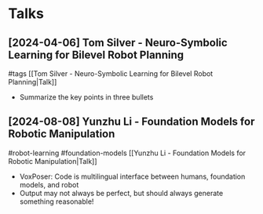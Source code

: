 # Talks

## [2024-04-06] Tom Silver - Neuro-Symbolic Learning for Bilevel Robot Planning

#tags
[[Tom Silver - Neuro-Symbolic Learning for Bilevel Robot Planning|Talk]]
- Summarize the key points in three bullets

## [2024-08-08] Yunzhu Li - Foundation Models for Robotic Manipulation

#robot-learning
#foundation-models
[[Yunzhu Li - Foundation Models for Robotic Manipulation|Talk]]
- VoxPoser: Code is multilingual interface between humans, foundation models, and robot
- Output may not always be perfect, but should always generate something reasonable!
